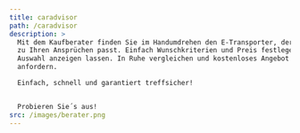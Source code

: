 ```yaml
---
title: caradvisor
path: /caradvisor
description: >
  Mit dem Kaufberater finden Sie im Handumdrehen den E-Transporter, der perfekt
  zu Ihren Ansprüchen passt. Einfach Wunschkriterien und Preis festlegen.
  Auswahl anzeigen lassen. In Ruhe vergleichen und kostenloses Angebot
  anfordern. 

  Einfach, schnell und garantiert treffsicher! 


  Probieren Sie´s aus!
src: /images/berater.png
---
```

